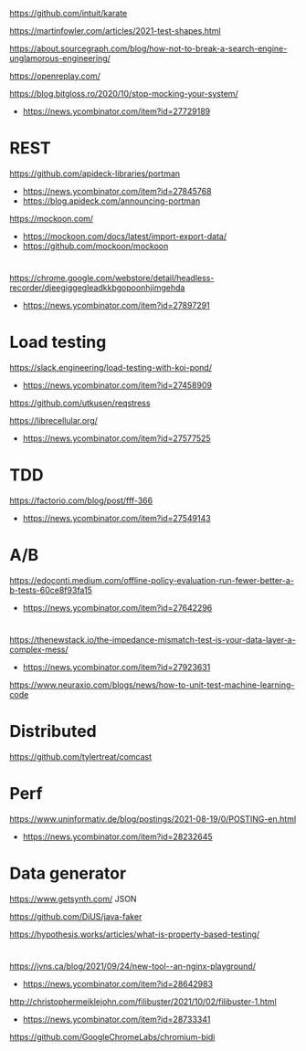 https://github.com/intuit/karate

https://martinfowler.com/articles/2021-test-shapes.html

https://about.sourcegraph.com/blog/how-not-to-break-a-search-engine-unglamorous-engineering/

https://openreplay.com/

https://blog.bitgloss.ro/2020/10/stop-mocking-your-system/
* https://news.ycombinator.com/item?id=27729189

# REST
https://github.com/apideck-libraries/portman
* https://news.ycombinator.com/item?id=27845768
* https://blog.apideck.com/announcing-portman

https://mockoon.com/
* https://mockoon.com/docs/latest/import-export-data/
* https://github.com/mockoon/mockoon

#
https://chrome.google.com/webstore/detail/headless-recorder/djeegiggegleadkkbgopoonhjimgehda
* https://news.ycombinator.com/item?id=27897291

# Load testing
https://slack.engineering/load-testing-with-koi-pond/
* https://news.ycombinator.com/item?id=27458909


https://github.com/utkusen/reqstress

https://librecellular.org/
* https://news.ycombinator.com/item?id=27577525


# TDD
https://factorio.com/blog/post/fff-366
* https://news.ycombinator.com/item?id=27549143

# A/B
https://edoconti.medium.com/offline-policy-evaluation-run-fewer-better-a-b-tests-60ce8f93fa15
* https://news.ycombinator.com/item?id=27642296

#
https://thenewstack.io/the-impedance-mismatch-test-is-your-data-layer-a-complex-mess/
* https://news.ycombinator.com/item?id=27923631

https://www.neuraxio.com/blogs/news/how-to-unit-test-machine-learning-code

# Distributed
https://github.com/tylertreat/comcast

# Perf
https://www.uninformativ.de/blog/postings/2021-08-19/0/POSTING-en.html
* https://news.ycombinator.com/item?id=28232645

# Data generator
https://www.getsynth.com/ JSON

https://github.com/DiUS/java-faker


https://hypothesis.works/articles/what-is-property-based-testing/


#
https://jvns.ca/blog/2021/09/24/new-tool--an-nginx-playground/
* https://news.ycombinator.com/item?id=28642983

http://christophermeiklejohn.com/filibuster/2021/10/02/filibuster-1.html
* https://news.ycombinator.com/item?id=28733341

https://github.com/GoogleChromeLabs/chromium-bidi